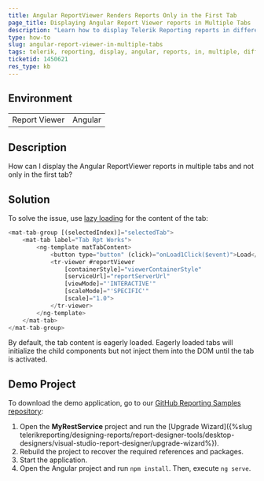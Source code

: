 ```yaml
---
title: Angular ReportViewer Renders Reports Only in the First Tab
page_title: Displaying Angular Report Viewer reports in Multiple Tabs
description: "Learn how to display Telerik Reporting reports in different tabs when using the Angular Report Viewer."
type: how-to
slug: angular-report-viewer-in-multiple-tabs
tags: telerik, reporting, display, angular, reports, in, multiple, different, tabs
ticketid: 1450621
res_type: kb
---
```


## Environment

<table>
	<tbody>
		<tr>
			<td>Report Viewer</td>
			<td>Angular</td>
		</tr>
	</tbody>
</table>

## Description

How can I display the Angular ReportViewer reports in multiple tabs and not only in the first tab?

## Solution

To solve the issue, use [lazy loading](https://material.angular.io/components/tabs/overview#lazy-loading) for the content of the tab:

````JavaScript
<mat-tab-group [(selectedIndex)]="selectedTab">
	<mat-tab label="Tab Rpt Works">
		<ng-template matTabContent>
			<button type="button" (click)="onLoad1Click($event)">Load</button>
			<tr-viewer #reportViewer
				[containerStyle]="viewerContainerStyle"
				[serviceUrl]="reportServerUrl"
				[viewMode]="'INTERACTIVE'"
				[scaleMode]="'SPECIFIC'"
				[scale]="1.0">
			</tr-viewer>
		</ng-template>
	</mat-tab>
</mat-tab-group>
````

By default, the tab content is eagerly loaded. Eagerly loaded tabs will initialize the child components but not inject them into the DOM until the tab is activated.

## Demo Project

To download the demo application, go to our [GitHub Reporting Samples repository](https://github.com/telerik/reporting-samples/tree/master/AngularReportViewerInMultipleTabs):

1. Open the **MyRestService** project and run the [Upgrade Wizard]({%slug telerikreporting/designing-reports/report-designer-tools/desktop-designers/visual-studio-report-designer/upgrade-wizard%}).
1. Rebuild the project to recover the required references and packages.
1. Start the application.
1. Open the Angular project and run `npm install`. Then, execute `ng serve`.
